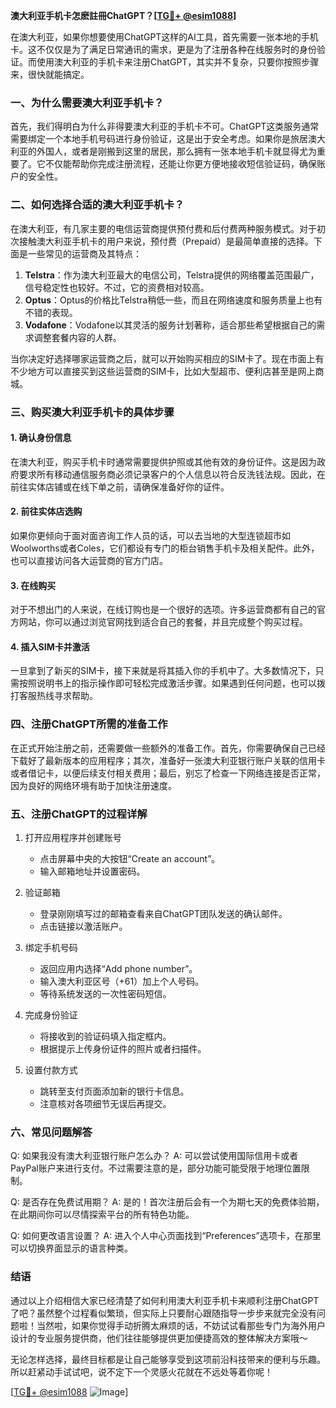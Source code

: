 **澳大利亚手机卡怎麽註冊ChatGPT？[[TG💪+ @esim1088](https://t.me/s/esim1088)]**

在澳大利亚，如果你想要使用ChatGPT这样的AI工具，首先需要一张本地的手机卡。这不仅仅是为了满足日常通讯的需求，更是为了注册各种在线服务时的身份验证。而使用澳大利亚的手机卡来注册ChatGPT，其实并不复杂，只要你按照步骤来，很快就能搞定。

### 一、为什么需要澳大利亚手机卡？

首先，我们得明白为什么非得要澳大利亚的手机卡不可。ChatGPT这类服务通常需要绑定一个本地手机号码进行身份验证，这是出于安全考虑。如果你是旅居澳大利亚的外国人，或者是刚搬到这里的居民，那么拥有一张本地手机卡就显得尤为重要了。它不仅能帮助你完成注册流程，还能让你更方便地接收短信验证码，确保账户的安全性。

### 二、如何选择合适的澳大利亚手机卡？

在澳大利亚，有几家主要的电信运营商提供预付费和后付费两种服务模式。对于初次接触澳大利亚手机卡的用户来说，预付费（Prepaid）是最简单直接的选择。下面是一些常见的运营商及其特点：

1. **Telstra**：作为澳大利亚最大的电信公司，Telstra提供的网络覆盖范围最广，信号稳定性也较好。不过，它的资费相对较高。
2. **Optus**：Optus的价格比Telstra稍低一些，而且在网络速度和服务质量上也有不错的表现。
3. **Vodafone**：Vodafone以其灵活的服务计划著称，适合那些希望根据自己的需求调整套餐内容的人群。

当你决定好选择哪家运营商之后，就可以开始购买相应的SIM卡了。现在市面上有不少地方可以直接买到这些运营商的SIM卡，比如大型超市、便利店甚至是网上商城。

### 三、购买澳大利亚手机卡的具体步骤

#### 1. 确认身份信息
在澳大利亚，购买手机卡时通常需要提供护照或其他有效的身份证件。这是因为政府要求所有移动通信服务商必须记录客户的个人信息以符合反洗钱法规。因此，在前往实体店铺或在线下单之前，请确保准备好你的证件。

#### 2. 前往实体店选购
如果你更倾向于面对面咨询工作人员的话，可以去当地的大型连锁超市如Woolworths或者Coles，它们都设有专门的柜台销售手机卡及相关配件。此外，也可以直接访问各大运营商的官方门店。

#### 3. 在线购买
对于不想出门的人来说，在线订购也是一个很好的选项。许多运营商都有自己的官方网站，你可以通过浏览官网找到适合自己的套餐，并且完成整个购买过程。

#### 4. 插入SIM卡并激活
一旦拿到了新买的SIM卡，接下来就是将其插入你的手机中了。大多数情况下，只需按照说明书上的指示操作即可轻松完成激活步骤。如果遇到任何问题，也可以拨打客服热线寻求帮助。

### 四、注册ChatGPT所需的准备工作

在正式开始注册之前，还需要做一些额外的准备工作。首先，你需要确保自己已经下载好了最新版本的应用程序；其次，准备好一张澳大利亚银行账户关联的信用卡或者借记卡，以便后续支付相关费用；最后，别忘了检查一下网络连接是否正常，因为良好的网络环境有助于加快注册速度。

### 五、注册ChatGPT的过程详解

1. 打开应用程序并创建账号
   - 点击屏幕中央的大按钮“Create an account”。
   - 输入邮箱地址并设置密码。

2. 验证邮箱
   - 登录刚刚填写过的邮箱查看来自ChatGPT团队发送的确认邮件。
   - 点击链接以激活账户。

3. 绑定手机号码
   - 返回应用内选择“Add phone number”。
   - 输入澳大利亚区号（+61）加上个人号码。
   - 等待系统发送的一次性密码短信。

4. 完成身份验证
   - 将接收到的验证码填入指定框内。
   - 根据提示上传身份证件的照片或者扫描件。

5. 设置付款方式
   - 跳转至支付页面添加新的银行卡信息。
   - 注意核对各项细节无误后再提交。

### 六、常见问题解答

Q: 如果我没有澳大利亚银行账户怎么办？
A: 可以尝试使用国际信用卡或者PayPal账户来进行支付。不过需要注意的是，部分功能可能受限于地理位置限制。

Q: 是否存在免费试用期？
A: 是的！首次注册后会有一个为期七天的免费体验期，在此期间你可以尽情探索平台的所有特色功能。

Q: 如何更改语言设置？
A: 进入个人中心页面找到“Preferences”选项卡，在那里可以切换界面显示的语言种类。

### 结语

通过以上介绍相信大家已经清楚了如何利用澳大利亚手机卡来顺利注册ChatGPT了吧？虽然整个过程看似繁琐，但实际上只要耐心跟随指导一步步来就完全没有问题啦！当然啦，如果你觉得手动折腾太麻烦的话，不妨试试看那些专门为海外用户设计的专业服务提供商，他们往往能够提供更加便捷高效的整体解决方案哦～

无论怎样选择，最终目标都是让自己能够享受到这项前沿科技带来的便利与乐趣。所以赶紧动手试试吧，说不定下一个灵感火花就在不远处等着你呢！

[[TG💪+ @esim1088](https://t.me/s/esim1088) ![Image](https://i.postimg.cc/4NQfJmqS/Snipaste-2025-05-13-00-14-12.png)]